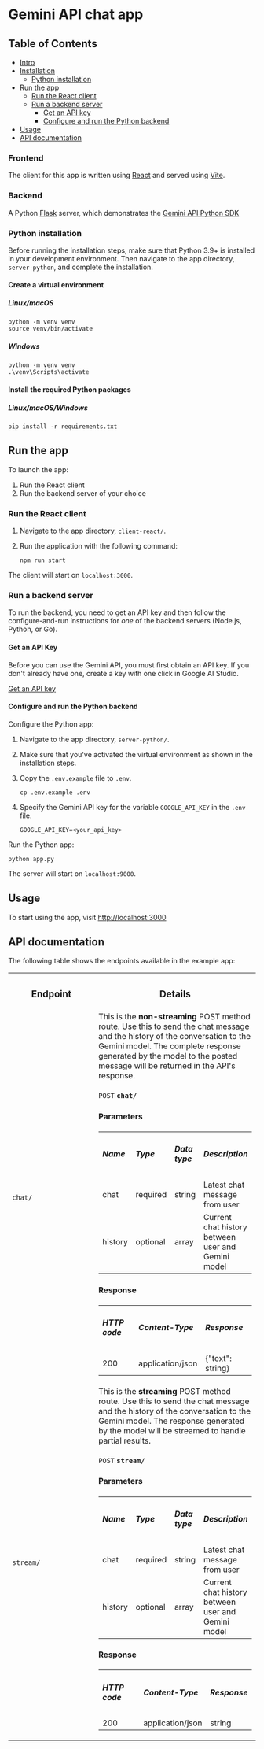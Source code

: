 # Gemini API chat app

## Table of Contents

- [Intro](#intro)
- [Installation](#installation)
  - [Python installation](#option-2-python-installation)
- [Run the app](#run-the-app)
  - [Run the React client](#run-the-react-client)
  - [Run a backend server](#run-a-backend-server)
    - [Get an API key](#get-an-api-key)
    - [Configure and run the Python backend](#option-2-configure-and-run-the-python-backend)
- [Usage](#usage)
- [API documentation](#api-documentation)

### Frontend

The client for this app is written using [React](https://react.dev/) and served
using [Vite](https://github.com/vitejs/vite).

### Backend

A Python [Flask](https://flask.palletsprojects.com/en/3.0.x/quickstart/)
  server, which demonstrates the
  [Gemini API Python SDK](https://github.com/google-gemini/generative-ai-python)


### Python installation

Before running the installation steps, make sure that Python 3.9+ is installed
in your development environment. Then navigate to the app directory,
`server-python`, and complete the installation.

#### Create a virtual environment

##### Linux/macOS

```
python -m venv venv
source venv/bin/activate
```

##### Windows

```
python -m venv venv
.\venv\Scripts\activate
```

#### Install the required Python packages

##### Linux/macOS/Windows

```
pip install -r requirements.txt
```


## Run the app

To launch the app:

1. Run the React client
2. Run the backend server of your choice

### Run the React client

1. Navigate to the app directory, `client-react/`.
2. Run the application with the following command:

   ```
   npm run start
   ```

The client will start on `localhost:3000`.

### Run a backend server

To run the backend, you need to get an API key and then follow the
configure-and-run instructions for *one* of the backend servers (Node.js,
Python, or Go).

#### Get an API Key

Before you can use the Gemini API, you must first obtain an API key. If you
don't already have one, create a key with one click in Google AI Studio.  

<a class=button button-primary href=https://ai.google.dev/gemini-api/docs/api-key target=_blank rel=noopener noreferrer>Get an API key</a>

#### Configure and run the Python backend

Configure the Python app:

1. Navigate to the app directory, `server-python/`.
2. Make sure that you've activated the virtual environment as shown in the
   installation steps.
3. Copy the `.env.example` file to `.env`.

   ```
   cp .env.example .env
   ```
4. Specify the Gemini API key for the variable `GOOGLE_API_KEY` in the `.env`
   file.

   ```
   GOOGLE_API_KEY=<your_api_key>
   ```

Run the Python app:

```
python app.py
```
The server will start on `localhost:9000`.

## Usage

To start using the app, visit [http://localhost:3000](http://localhost:3000/)

## API documentation

The following table shows the endpoints available in the example app:

<table class="responsive fixed orange">
  <colgroup><col width="214px"><col></colgroup>
  <tr>
    <th><h3 class="add-link">Endpoint</h3></th>
    <th><h3 class="add-link">Details</h3></th>
  </tr>
  <tr>
    <td>
      <code>chat/</code>
    </td>
    <td>
      This is the <b>non-streaming</b> POST method route. Use this to send the
      chat message and the history of the conversation to the Gemini model. The
      complete response generated by the model to the posted message will be
      returned in the API's response.
      <br />
      <br />
      <code>POST</code> <code><b>chat/</b></code>
      <h4>Parameters</h4>
      <table class="responsive fixed orange">
        <tr>
          <td><h5>Name</h5></td>
          <td><h5>Type</h5></td>
          <td><h5>Data type</h5></td>
          <td><h5>Description</h5></td>
        </tr>
        <tr>
          <td>chat</td>
          <td>required</td>
          <td>string</td>
          <td>Latest chat message from user</td>
        </tr>
        <tr>
          <td>history</td>
          <td>optional</td>
          <td>array</td>
          <td>Current chat history between user and Gemini model</td>
        </tr>
      </table>
      <h4>Response</h4>
      <table class="responsive fixed orange">
        <tr>
          <td><h5>HTTP code</h5></td>
          <td><h5>Content-Type</h5></td>
          <td><h5>Response</h5></td>
        </tr>
        <tr>
          <td>200</td>
          <td>application/json</td>
          <td>{"text": string}</td>
        </tr>
      </table>
    </td>
  </tr>
  <tr>
    <td>
      <code>stream/</code>
    </td>
    <td>
      This is the <b>streaming</b> POST method route. Use this to send the chat
      message and the history of the conversation to the Gemini model. The
      response generated by the model will be streamed to handle partial
      results.  
      <br />
      <br />
      <code>POST</code> <code><b>stream/</b></code>
      <h4>Parameters</h4>
      <table class="responsive fixed orange">
        <tr>
          <td><h5>Name</h5></td>
          <td><h5>Type</h5></td>
          <td><h5>Data type</h5></td>
          <td><h5>Description</h5></td>
        </tr>
        <tr>
          <td>chat</td>
          <td>required</td>
          <td>string</td>
          <td>Latest chat message from user</td>
        </tr>
        <tr>
          <td>history</td>
          <td>optional</td>
          <td>array</td>
          <td>Current chat history between user and Gemini model</td>
        </tr>
      </table>
      <h4>Response</h4>
      <table class="responsive fixed orange">
        <tr>
          <td><h5>HTTP code</h5></td>
          <td><h5>Content-Type</h5></td>
          <td><h5>Response</h5></td>
        </tr>
        <tr>
          <td>200</td>
          <td>application/json</td>
          <td>string</td>
        </tr>
      </table>
    </td>
  </tr>
</table>
